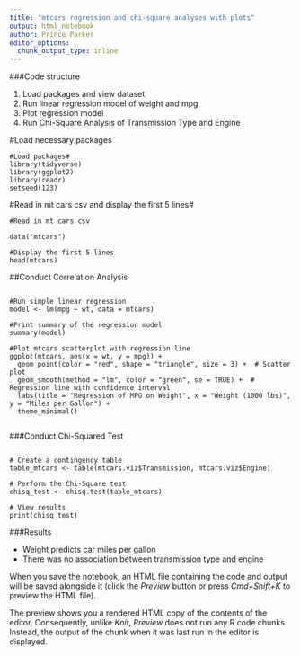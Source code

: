 ```yaml
---
title: "mtcars regression and chi-square analyses with plots"
output: html_notebook
author: Prince Parker
editor_options: 
  chunk_output_type: inline
---
```


###Code structure
1. Load packages and view dataset
2. Run linear regression model of weight and mpg
3. Plot regression model
4. Run Chi-Square Analysis of Transmission Type and Engine


#Load necessary packages
```{r}
#Load packages#
library(tidyverse)
library(ggplot2)
library(readr)
setseed(123)

```

#Read in mt cars csv and display the first 5 lines#
```{r}
#Read in mt cars csv

data("mtcars")

#Display the first 5 lines
head(mtcars)

```

##Conduct Correlation Analysis
```{r}

#Run simple linear regression
model <- lm(mpg ~ wt, data = mtcars)

#Print summary of the regression model
summary(model)
```

```{r}
#Plot mtcars scatterplot with regression line
ggplot(mtcars, aes(x = wt, y = mpg)) +
  geom_point(color = "red", shape = "triangle", size = 3) +  # Scatter plot
  geom_smooth(method = "lm", color = "green", se = TRUE) +  # Regression line with confidence interval
  labs(title = "Regression of MPG on Weight", x = "Weight (1000 lbs)", y = "Miles per Gallon") +
  theme_minimal()


```
###Conduct Chi-Squared Test
```{r}

# Create a contingency table
table_mtcars <- table(mtcars.viz$Transmission, mtcars.viz$Engine)

# Perform the Chi-Square test
chisq_test <- chisq.test(table_mtcars)

# View results
print(chisq_test)

```
<!-- No association between Transmission and Engine type (p>.05) -->
###Results
- Weight predicts car miles per gallon
- There was no association between transmission type and engine


When you save the notebook, an HTML file containing the code and output will be saved alongside it (click the *Preview* button or press *Cmd+Shift+K* to preview the HTML file). 

The preview shows you a rendered HTML copy of the contents of the editor. Consequently, unlike *Knit*, *Preview* does not run any R code chunks. Instead, the output of the chunk when it was last run in the editor is displayed.

